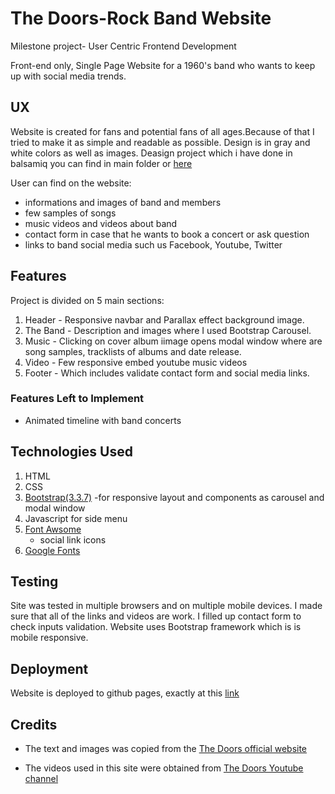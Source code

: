 # The Doors-Rock Band Website 
Milestone project- User Centric Frontend Development

Front-end only, Single Page Website for a 1960's band who wants to keep up with social media trends.

## UX
 
Website is created for fans and potential fans of all ages.Because of that I tried to make it as simple and readable as possible. Design is in gray and white colors as well as images. 
Deasign project which i have done in balsamiq you can find in main folder or [here](https://balsamiq.cloud/s66cgc7/ptw94bv)

User can find on the website:
 - informations and images of band and members
 - few samples of songs
 - music videos and videos about band
 - contact form in case that he wants to book a concert or ask question
 - links to band social media such us Facebook, Youtube, Twitter


## Features

Project is divided on 5 main sections:
1. Header - Responsive navbar and Parallax effect background image.
2. The Band - Description and images where I used Bootstrap Carousel.
3. Music - Clicking on cover album iimage opens modal window where are song samples, tracklists of albums and date release.
4. Video - Few responsive embed youtube music videos 
5. Footer - Which includes validate contact form and social media links.



### Features Left to Implement
- Animated timeline with band concerts

## Technologies Used

1. HTML
2. CSS
3. [Bootstrap(3.3.7)](https://getbootstrap.com/docs/3.3/)
    -for responsive layout and components as carousel and modal window
4. Javascript for side menu 
5. [Font Awsome](https://fontawesome.com/)
    - social link icons
6. [Google Fonts](https://fonts.google.com/)


## Testing

Site was tested in multiple browsers and on multiple mobile devices.
I made sure that all of the links and videos are work. 
I filled up contact form to check inputs validation.
Website uses Bootstrap framework which is is mobile responsive.

## Deployment

Website is deployed to github pages, exactly at this [link](https://lukaszplawinski.github.io/milestone-project-ucd/)

## Credits

- The text and images  was copied from the [The Doors official website](https://www.thedoors.com/)

- The videos used in this site were obtained from [The Doors Youtube channel](https://www.youtube.com/channel/UCYgJ2M1mq8Ae0QOm_VQU4VQ)

